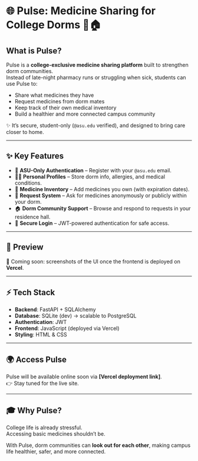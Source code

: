 # 🌐 Pulse: Medicine Sharing for College Dorms 💊🏠  

## What is Pulse?  

Pulse is a **college-exclusive medicine sharing platform** built to strengthen dorm communities.  
Instead of late-night pharmacy runs or struggling when sick, students can use Pulse to:  

- Share what medicines they have  
- Request medicines from dorm mates  
- Keep track of their own medical inventory  
- Build a healthier and more connected campus community  

✨ It’s secure, student-only (`@asu.edu` verified), and designed to bring care closer to home.  

---

## ✨ Key Features  

- 🔑 **ASU-Only Authentication** – Register with your `@asu.edu` email.   
- 🧑‍⚕️ **Personal Profiles** – Store dorm info, allergies, and medical conditions.  
- 💊 **Medicine Inventory** – Add medicines you own (with expiration dates).  
- 📩 **Request System** – Ask for medicines anonymously or publicly within your dorm.  
- 🏠 **Dorm Community Support** – Browse and respond to requests in your residence hall.  
- 🔐 **Secure Login** – JWT-powered authentication for safe access.  

---

## 📸 Preview  

🚀 Coming soon: screenshots of the UI once the frontend is deployed on **Vercel**.  

---

## ⚡ Tech Stack  

- **Backend**: FastAPI + SQLAlchemy  
- **Database**: SQLite (dev) → scalable to PostgreSQL  
- **Authentication**: JWT  
- **Frontend**: JavaScript (deployed via Vercel)  
- **Styling**: HTML & CSS  

---

## 🌍 Access Pulse  

Pulse will be available online soon via **[Vercel deployment link]**.  
👉 Stay tuned for the live site.  

---

## 🎓 Why Pulse?  

College life is already stressful.  
Accessing basic medicines shouldn’t be.  

With Pulse, dorm communities can **look out for each other**, making campus life healthier, safer, and more connected.  
